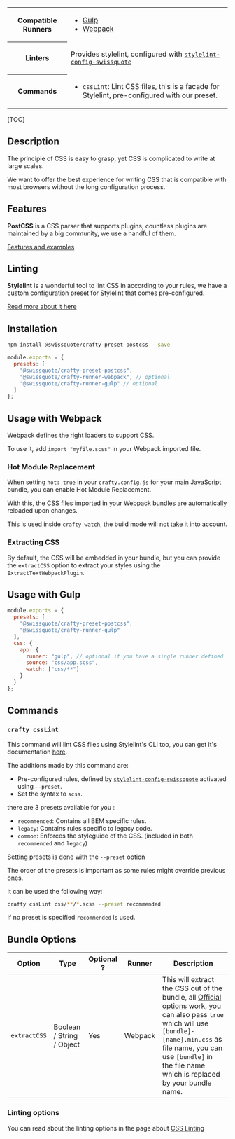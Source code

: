 <table>
<tr><th>Compatible Runners</th><td>

* [Gulp](05_Packages/02_crafty-runner-gulp.md)
* [Webpack](05_Packages/02_crafty-runner-webpack.md)

</td></tr>
<tr><th>Linters</th><td>

Provides stylelint, configured with [`stylelint-config-swissquote`](05_Packages/10_stylelint-config-swissquote.md)

</td></tr>
<tr><th>Commands</th><td>

* `cssLint`: Lint CSS files, this is a facade for Stylelint, pre-configured with our preset.

</td></tr>
</table>

[TOC]

## Description

The principle of CSS is easy to grasp, yet CSS is complicated to write at large scales.

We want to offer the best experience for writing CSS that is compatible with most browsers without the long configuration process.

## Features

**PostCSS** is a CSS parser that supports plugins, countless plugins are maintained by a big community, we use a handful of them.

[Features and examples](CSS_Features.md)

## Linting

**Stylelint** is a wonderful tool to lint CSS in according to your rules, we have a custom configuration preset for Stylelint that comes pre-configured.

[Read more about it here](CSS_Linting.md)

## Installation

```bash
npm install @swissquote/crafty-preset-postcss --save
```

```javascript
module.exports = {
  presets: [
    "@swissquote/crafty-preset-postcss",
    "@swissquote/crafty-runner-webpack", // optional
    "@swissquote/crafty-runner-gulp" // optional
  ]
};
```

## Usage with Webpack

Webpack defines the right loaders to support CSS.

To use it, add `import "myfile.scss"` in your Webpack imported file.

### Hot Module Replacement

When setting `hot: true` in your `crafty.config.js` for your main JavaScript bundle, you can enable Hot Module Replacement.

With this, the CSS files imported in your Webpack bundles are automatically reloaded upon changes.

This is used inside `crafty watch`, the build mode will not take it into account.

### Extracting CSS

By default, the CSS will be embedded in your bundle, but you can provide the `extractCSS` option to extract your styles using the `ExtractTextWebpackPlugin`.

## Usage with Gulp

```javascript
module.exports = {
  presets: [
    "@swissquote/crafty-preset-postcss",
    "@swissquote/crafty-runner-gulp"
  ],
  css: {
    app: {
      runner: "gulp", // optional if you have a single runner defined
      source: "css/app.scss",
      watch: ["css/**"]
    }
  }
};
```

## Commands

### `crafty cssLint`

This command will lint CSS files using Stylelint's CLI too, you can get it's documentation [here](https://stylelint.io/user-guide/cli/).

The additions made by this command are:

* Pre-configured rules, defined by [`stylelint-config-swissquote`](05_Packages/10_stylelint-config-swissquote.md) activated using `--preset`.
* Set the syntax to `scss`.

there are 3 presets available for you :

* `recommended`: Contains all BEM specific rules.
* `legacy`: Contains rules specific to legacy code.
* `common`: Enforces the styleguide of the CSS. (included in both `recommended` and `legacy`)

Setting presets is done with the `--preset` option

The order of the presets is important as some rules might override previous ones.

It can be used the following way:

```bash
crafty cssLint css/**/*.scss --preset recommended
```

If no preset is specified `recommended` is used.

## Bundle Options

| Option       | Type                      | Optional ? | Runner  | Description                                                                                                                                                                                                                                                                                                      |
| ------------ | ------------------------- | ---------- | ------- | ---------------------------------------------------------------------------------------------------------------------------------------------------------------------------------------------------------------------------------------------------------------------------------------------------------------- |
| `extractCSS` | Boolean / String / Object | Yes        | Webpack | This will extract the CSS out of the bundle, all [Official options](https://github.com/webpack-contrib/mini-css-extract-plugin#configuration) work, you can also pass `true` which will use `[bundle]-[name].min.css` as file name, you can use `[bundle]` in the file name which is replaced by your bundle name. |

### Linting options

You can read about the linting options in the page about [CSS Linting](CSS_Linting.md)
